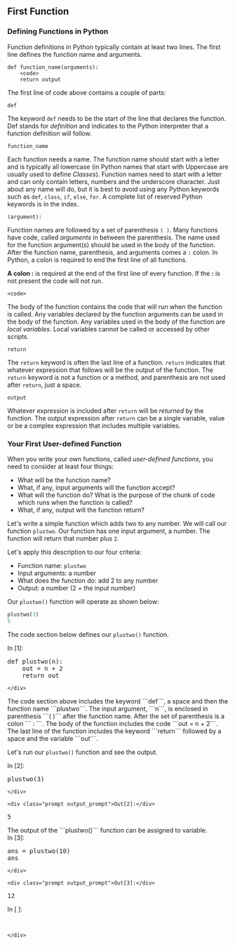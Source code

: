 
## First Function
### Defining Functions in Python
Function definitions in Python typically contain at least two lines. The first line defines the function name and arguments.

```text
def function_name(arguments):
    <code>
    return output
```

The first line of code above contains a couple of parts:

```text
def
```

The keyword ```def``` needs to be the start of the line that declares the function. Def stands for _definition_ and indicates to the Python interpreter that a function definition will follow.

```text
function_name
```

Each function needs a name. The function name should start with a letter and is typically all lowercase (in Python names that start with Uppercase are usually used to define _Classes_). Function names need to start with a letter and can only contain letters, numbers and the underscore character. Just about any name will do, but it is best to avoid using any Python keywords such as ```def```, ```class```, ```if```, ```else```, ```for```. A complete list of reserved Python keywords is in the index.  

```text
(argument):
```

Function names are followed by a set of parenthesis ```( )```. Many functions have code, called _arguments_ in between the parenthesis. The name used for the function argument(s) should be used in the body of the function. After the function name, parenthesis, and arguments comes a ```:``` colon. In Python, a colon is required to end the first line of all functions.

<div class="alert alert-warning" role="alert">
  <strong>A colon :</strong> is required at the end of the first line of every function. If the <strong>:</strong> is not present the code will not run.
</div>

```text
<code>
```

The body of the function contains the code that will run when the function is called. Any variables declared by the function arguments can be used in the body of the function. Any variables used in the body of the function are _local variables_.  Local variables cannot be called or accessed by other scripts. 

```text
return
```

The ```return``` keyword is often the last line of a function. ```return``` indicates that whatever expression that follows will be the output of the function. The ```return``` keyword is not a function or a method, and parenthesis are not used after ```return```, just a space.

```text
output
```

Whatever expression is included after ```return``` will be _returned_ by the function. The output expression after ```return``` can be a single variable, value or be a complex expression that includes multiple variables.
### Your First User-defined Function
When you write your own functions, called _user-defined functions_, you need to consider at least four things:

 * What will be the function name?
 * What, if any, input arguments will the function accept?
 * What will the function do? What is the purpose of the chunk of code which runs when the function is called?
 * What, if any, output will the function return?
 
Let's write a simple function which adds two to any number. We will call our function ```plustwo```. Our function has one input argument, a number. The function will return that number plus ```2```. 

Let's apply this description to our four criteria:

 * Function name: ```plustwo```
 * Input arguments: a number
 * What does the function do: add 2 to any number
 * Output: a number (2 + the input number)


Our ```plustwo()``` function will operate as shown below:

```python
plustwo(3)
5
```

The code section below defines our ```plustwo()``` function. 
<div class="cell border-box-sizing code_cell rendered">
<div class="input">
<div class="prompt input_prompt">In&nbsp;[1]:</div>
<div class="inner_cell">
    <div class="input_area">
<div class=" highlight hl-ipython3"><pre><span></span><span class="k">def</span> <span class="nf">plustwo</span><span class="p">(</span><span class="n">n</span><span class="p">):</span>
    <span class="n">out</span> <span class="o">=</span> <span class="n">n</span> <span class="o">+</span> <span class="mi">2</span>
    <span class="k">return</span> <span class="n">out</span>
</pre></div>

    </div>
</div>
</div>

</div>
The code section above includes the keyword ```def```, a space and then the function name ```plustwo```. The input argument, ```n```, is enclosed in parenthesis ```(  )``` after the function name. After the set of parenthesis is a colon ``` : ```. The body of the function includes the code ```out = n + 2```. The last line of the function includes the keyword ```return``` followed by a space and the variable ```out```.

Let's run our ```plustwo()``` function and see the output.
<div class="cell border-box-sizing code_cell rendered">
<div class="input">
<div class="prompt input_prompt">In&nbsp;[2]:</div>
<div class="inner_cell">
    <div class="input_area">
<div class=" highlight hl-ipython3"><pre><span></span><span class="n">plustwo</span><span class="p">(</span><span class="mi">3</span><span class="p">)</span>
</pre></div>

    </div>
</div>
</div>

<div class="output_wrapper">
<div class="output">


<div class="output_area">

    <div class="prompt output_prompt">Out[2]:</div>




<div class="output_text output_subarea output_execute_result">
<pre>5</pre>
</div>

</div>

</div>
</div>

</div>
The output of the ```plustwo()``` function can be assigned to variable.
<div class="cell border-box-sizing code_cell rendered">
<div class="input">
<div class="prompt input_prompt">In&nbsp;[3]:</div>
<div class="inner_cell">
    <div class="input_area">
<div class=" highlight hl-ipython3"><pre><span></span><span class="n">ans</span> <span class="o">=</span> <span class="n">plustwo</span><span class="p">(</span><span class="mi">10</span><span class="p">)</span>
<span class="n">ans</span>
</pre></div>

    </div>
</div>
</div>

<div class="output_wrapper">
<div class="output">


<div class="output_area">

    <div class="prompt output_prompt">Out[3]:</div>




<div class="output_text output_subarea output_execute_result">
<pre>12</pre>
</div>

</div>

</div>
</div>

</div>
<div class="cell border-box-sizing code_cell rendered">
<div class="input">
<div class="prompt input_prompt">In&nbsp;[&nbsp;]:</div>
<div class="inner_cell">
    <div class="input_area">
<div class=" highlight hl-ipython3"><pre><span></span> 
</pre></div>

    </div>
</div>
</div>

</div>
 

